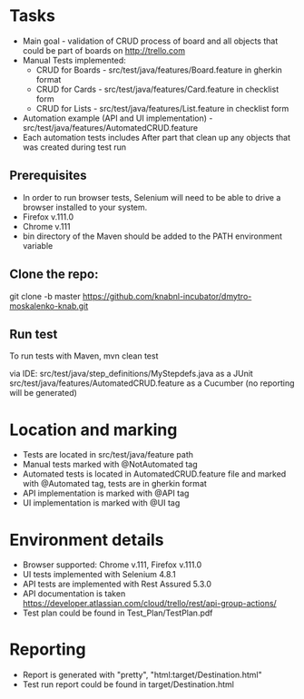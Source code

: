Tasks
=================

- Main goal - validation of CRUD process of board and all objects that could be part of boards on http://trello.com
- Manual Tests implemented:
  - CRUD for Boards - src/test/java/features/Board.feature in gherkin format
  - CRUD for Cards - src/test/java/features/Card.feature in checklist form
  - CRUD for Lists - src/test/java/features/List.feature in checklist form
- Automation example (API and UI implementation) - src/test/java/features/AutomatedCRUD.feature
- Each automation tests includes After part that clean up any objects that was created during test run

Prerequisites
-------------

- In order to run browser tests, Selenium will need to be able to drive a browser installed to your system.
- Firefox v.111.0 
- Chrome v.111 
- bin directory of the Maven should be added to the PATH environment variable

Clone the repo:
-------------
git clone -b master https://github.com/knabnl-incubator/dmytro-moskalenko-knab.git


Run test
-------------
To run tests with Maven, 
mvn clean test

via IDE: src/test/java/step_definitions/MyStepdefs.java as a JUnit
         src/test/java/features/AutomatedCRUD.feature as a Cucumber (no reporting will be generated)
		 
Location and marking
=================
- Tests are located in src/test/java/feature path
- Manual tests marked with @NotAutomated tag
- Automated tests is located in AutomatedCRUD.feature file and marked with @Automated tag, tests are in gherkin format
- API implementation is marked with @API tag
- UI implementation is marked with @UI tag

Environment details
=================
- Browser supported: Chrome v.111, Firefox v.111.0
- UI tests implemented with Selenium 4.8.1
- API tests are implemented with Rest Assured 5.3.0
- API documentation is taken https://developer.atlassian.com/cloud/trello/rest/api-group-actions/
- Test plan could be found in Test_Plan/TestPlan.pdf



Reporting
=================
- Report is generated with "pretty", "html:target/Destination.html"
- Test run report could be found in target/Destination.html






